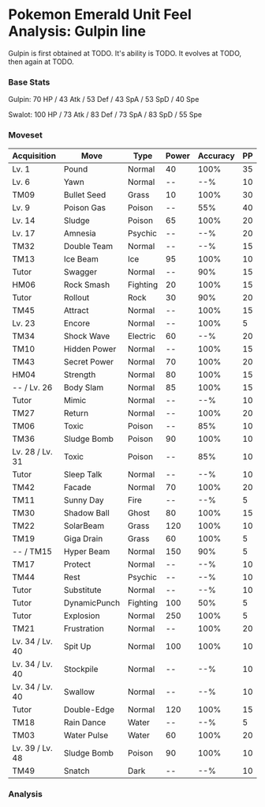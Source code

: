 # Pokemon Emerald Unit Feel Analysis: Gulpin line

Gulpin is first obtained at TODO. It's ability is TODO. It evolves at TODO, then again at TODO.

### Base Stats

Gulpin: 70 HP / 43 Atk / 53 Def / 43 SpA / 53 SpD / 40 Spe

Swalot: 100 HP / 73 Atk / 83 Def / 73 SpA / 83 SpD / 55 Spe

### Moveset

|Acquisition    |Move        |Type    |Power|Accuracy|PP |
|---            |---         |---     |---  |---     |---|
|Lv. 1          |Pound       |Normal  |40   |100%    |35 |
|Lv. 6          |Yawn        |Normal  |--   |--%     |10 |
|TM09           |Bullet Seed |Grass   |10   |100%    |30 |
|Lv. 9          |Poison Gas  |Poison  |--   |55%     |40 |
|Lv. 14         |Sludge      |Poison  |65   |100%    |20 |
|Lv. 17         |Amnesia     |Psychic |--   |--%     |20 |
|TM32           |Double Team |Normal  |--   |--%     |15 |
|TM13           |Ice Beam    |Ice     |95   |100%    |10 |
|Tutor          |Swagger     |Normal  |--   |90%     |15 |
|HM06           |Rock Smash  |Fighting|20   |100%    |15 |
|Tutor          |Rollout     |Rock    |30   |90%     |20 |
|TM45           |Attract     |Normal  |--   |100%    |15 |
|Lv. 23         |Encore      |Normal  |--   |100%    |5  |
|TM34           |Shock Wave  |Electric|60   |--%     |20 |
|TM10           |Hidden Power|Normal  |--   |100%    |15 |
|TM43           |Secret Power|Normal  |70   |100%    |20 |
|HM04           |Strength    |Normal  |80   |100%    |15 |
|-- / Lv. 26    |Body Slam   |Normal  |85   |100%    |15 |
|Tutor          |Mimic       |Normal  |--   |--%     |10 |
|TM27           |Return      |Normal  |--   |100%    |20 |
|TM06           |Toxic       |Poison  |--   |85%     |10 |
|TM36           |Sludge Bomb |Poison  |90   |100%    |10 |
|Lv. 28 / Lv. 31|Toxic       |Poison  |--   |85%     |10 |
|Tutor          |Sleep Talk  |Normal  |--   |--%     |10 |
|TM42           |Facade      |Normal  |70   |100%    |20 |
|TM11           |Sunny Day   |Fire    |--   |--%     |5  |
|TM30           |Shadow Ball |Ghost   |80   |100%    |15 |
|TM22           |SolarBeam   |Grass   |120  |100%    |10 |
|TM19           |Giga Drain  |Grass   |60   |100%    |5  |
|-- / TM15      |Hyper Beam  |Normal  |150  |90%     |5  |
|TM17           |Protect     |Normal  |--   |--%     |10 |
|TM44           |Rest        |Psychic |--   |--%     |10 |
|Tutor          |Substitute  |Normal  |--   |--%     |10 |
|Tutor          |DynamicPunch|Fighting|100  |50%     |5  |
|Tutor          |Explosion   |Normal  |250  |100%    |5  |
|TM21           |Frustration |Normal  |--   |100%    |20 |
|Lv. 34 / Lv. 40|Spit Up     |Normal  |100  |100%    |10 |
|Lv. 34 / Lv. 40|Stockpile   |Normal  |--   |--%     |10 |
|Lv. 34 / Lv. 40|Swallow     |Normal  |--   |--%     |10 |
|Tutor          |Double-Edge |Normal  |120  |100%    |15 |
|TM18           |Rain Dance  |Water   |--   |--%     |5  |
|TM03           |Water Pulse |Water   |60   |100%    |20 |
|Lv. 39 / Lv. 48|Sludge Bomb |Poison  |90   |100%    |10 |
|TM49           |Snatch      |Dark    |--   |--%     |10 |

### Analysis